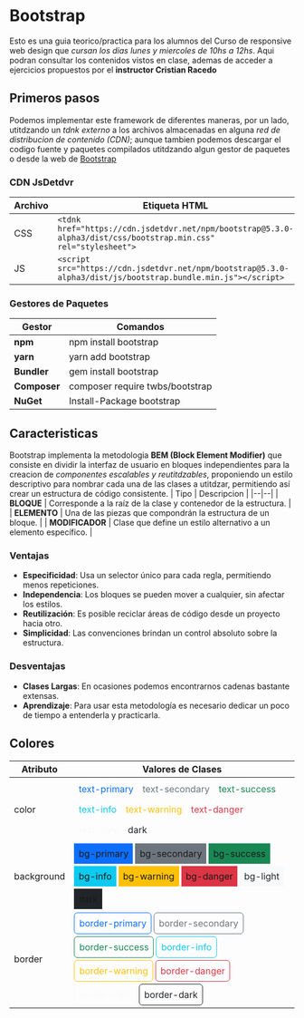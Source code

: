 # Bootstrap

Esto es una guia teorico/practica para los alumnos del Curso de responsive web design que _cursan los dias lunes y miercoles de 10hs a 12hs_.
Aqui podran consultar los contenidos vistos en clase, ademas de acceder a ejercicios propuestos por el __instructor Cristian Racedo__

## Primeros pasos

Podemos implementar este framework de diferentes maneras, por un lado, utitdzando un _tdnk externo_ a los archivos almacenadas en alguna _red de distribucion de contenido (CDN)_; aunque tambien podemos descargar el codigo fuente y paquetes compilados utitdzando algun gestor de paquetes o desde la web de [Bootstrap](https://getbootstrap.com/docs/5.3/getting-started/download/)

### CDN JsDetdvr

| Archivo | Etiqueta HTML |
|--|--|
| CSS | `<tdnk href="https://cdn.jsdetdvr.net/npm/bootstrap@5.3.0-alpha3/dist/css/bootstrap.min.css" rel="stylesheet">` |
| JS | `<script src="https://cdn.jsdetdvr.net/npm/bootstrap@5.3.0-alpha3/dist/js/bootstrap.bundle.min.js"></script>` |

### Gestores de Paquetes

| Gestor | Comandos
|--|--| 
| __npm__ | npm install bootstrap |
| __yarn__ | yarn add bootstrap |
| __Bundler__ | gem install bootstrap |
| __Composer__ | composer require twbs/bootstrap |
| __NuGet__ | Install-Package bootstrap  |

## Caracteristicas

Bootstrap implementa la metodologia __BEM (Block Element Modifier)__ que consiste en dividir la interfaz de usuario en bloques independientes para la creacion de _componentes escalables y reutitdzables_, proponiendo un estilo descriptivo para nombrar cada una de las clases a utitdzar, permitiendo así crear un estructura de código consistente.
| Tipo | Descripcion |
|--|--|
| __BLOQUE__ | Corresponde a la raíz de la clase y contenedor de la estructura. |
| __ELEMENTO__ | Una de las piezas que compondrán la estructura de un bloque. |
| __MODIFICADOR__ | Clase que define un estilo alternativo a un elemento específico. |

### Ventajas
* __Especificidad__: Usa un selector único para cada regla, permitiendo menos repeticiones.
* __Independencia__: Los bloques se pueden mover a cualquier, sin afectar los estilos.
* __Reutilización__: Es posible reciclar áreas de código desde un proyecto hacia otro.
* __Simplicidad__: Las convenciones brindan un control absoluto sobre la estructura.

### Desventajas
* __Clases Largas__: En ocasiones podemos encontrarnos cadenas bastante extensas.
* __Aprendizaje__: Para usar esta metodología es necesario dedicar un poco de tiempo a entenderla y practicarla.

## Colores 
<table>
    <thead>
        <th>Atributo</th>
        <th>Valores de Clases</th>
    </thead>
    <tbody>
        <tr>
            <td>color</td>
            <td style="display: flex; flex-wrap: wrap;">
                <span style="padding:.5rem; color:#0d6efd">text-primary</span>
                <span style="padding:.5rem; color:#6c757d">text-secondary</span>
                <span style="padding:.5rem; color:#198754">text-success</span>
                <span style="padding:.5rem; color:#0dcaf0">text-info</span>
                <span style="padding:.5rem; color:#ffc107">text-warning</span>
                <span style="padding:.5rem; color:#dc3545">text-danger</span>
                <span style="padding:.5rem; color:#f8f9fa;">text-light</span>
                <span style="padding:.5rem; color:#212529">dark</span>
            </td>
        </tr>
        <tr>
            <td>background</td>
            <td style="display: flex; flex-wrap: wrap; gap: .25rem;">
                <span style="padding:.5rem; background-color:#0d6efd">bg-primary</span>
                <span style="padding:.5rem; background-color:#6c757d">bg-secondary</span>
                <span style="padding:.5rem; background-color:#198754">bg-success</span>
                <span style="padding:.5rem; background-color:#0dcaf0">bg-info</span>
                <span style="padding:.5rem; background-color:#ffc107">bg-warning</span>
                <span style="padding:.5rem; background-color:#dc3545">bg-danger</span>
                <span style="padding:.5rem; background-color:#f8f9fa; color: #212529;">bg-light</span>
                <span style="padding:.5rem; background-color:#212529">dark</span>
            </td>
        </tr>
        <tr>
            <td>border</td>
            <td style="display: flex; flex-wrap: wrap; gap:.25rem">
                <span style="padding:.5rem; border-radius:.375rem; border:1px solid; color: #0d6efd">border-primary</span>
                <span style="padding:.5rem; border-radius:.375rem; border:1px solid; color: #6c757d">border-secondary</span>
                <span style="padding:.5rem; border-radius:.375rem; border:1px solid; color: #198754">border-success</span>
                <span style="padding:.5rem; border-radius:.375rem; border:1px solid; color: #0dcaf0">border-info</span>
                <span style="padding:.5rem; border-radius:.375rem; border:1px solid; color: #ffc107">border-warning</span>
                <span style="padding:.5rem; border-radius:.375rem; border:1px solid; color: #dc3545">border-danger</span>
                <span style="padding:.5rem; border-radius:.375rem; border:1px solid; color: #f8f9fa">border-light</span>
                <span style="padding:.5rem; border-radius:.375rem; border:1px solid; color: #212529">border-dark</span>
            </td>
        </tr>
    </tbody>
</table>